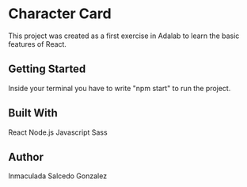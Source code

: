 # Character Card
This project was created as a first exercise in Adalab to learn the basic features of React. 

## Getting Started
Inside your terminal you have to write "npm start" to run the project.

## Built With
React
Node.js
Javascript
Sass

## Author
Inmaculada Salcedo Gonzalez

